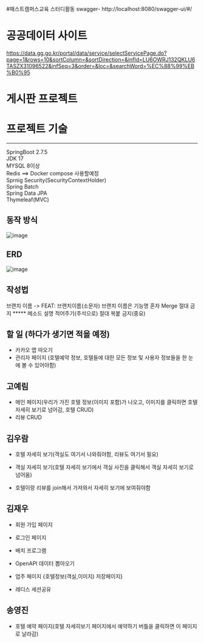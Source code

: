 #패스트캠퍼스교육 스터디활동
swagger- http://localhost:8080/swagger-ui/#/

# 공공데이터 사이트
https://data.gg.go.kr/portal/data/service/selectServicePage.do?page=1&rows=10&sortColumn=&sortDirection=&infId=LU6OWRJ132QKLU6TASZX31096522&infSeq=3&order=&loc=&searchWord=%EC%88%99%EB%B0%95
# 게시판 프로젝트
# 프로젝트 기술
<hr>

SpringBoot 2.7.5 <br>
JDK 17 <br>
MYSQL 8이상 <br>
Redis ==> Docker compose 사용할예정 <br>
Sprnig Security(SecurityContextHolder) <br>
Spring Batch <br>
Spring Data JPA <br>
Thymeleaf(MVC) <br>
## 동작 방식
![image](https://user-images.githubusercontent.com/79129475/215672498-4c512e78-6ee9-4a88-a5c2-92a817ca7914.png)



## ERD 
![image](https://user-images.githubusercontent.com/79129475/215671900-322c1cdc-c431-48fc-bdef-febdfc18344a.png)

## 작성법
브랜치 이름 ->  FEAT: 브랜치이름(소문자)  브랜치 이름은 기능명
 혼자 Merge 절대 금지 *****
 메소드 설명 적어주기(주석으로)
 절대 복붙 금지(중요)
 
## 할 일 (하다가 생기면 적을 예정)
- 카카오 맵 따오기 
- 관리자 페이지 (호텔예약 정보, 호텔들에 대한 모든 정보 및 사용자 정보들을 한 눈에 볼 수 있어야함)

## 고예림

- 메인 페이지(우리가 가진 호텔 정보(이미지 포함)가 나오고, 이미지를 클릭하면 호텔 자세히 보기로 넘어감, 호텔 CRUD)
- 리뷰 CRUD 


## 김우람

- 호텔 자세히 보기(객실도 여기서 나와줘야함, 리뷰도 여기서 필요)

- 객실 자세히 보기(호텔 자세히 보기에서 객실 사진을 클릭해서 객실 자세히 보기로 넘어옴)

- 호텔이랑 리뷰를 join해서 가져와서 자세히 보기에 보여줘야함  

## 김재우

- 회원 가입 페이지
- 로그인 페이지

- 배치 프로그램 
- OpenAPI 데이터 뽑아오기
- 업주 페이지 {호텔정보(객실,이미지) 저장페이지}
- 레디스 세션공유

## 송영진
- 호텔 예약 페이지(호텔 자세히보기 페이지에서 예약하기 버틀을 클릭하면 이 페이지로 날라감)


